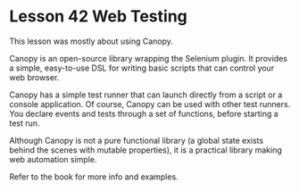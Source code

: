 # Lesson 42 Web Testing
This lesson was mostly about using Canopy.

Canopy is an open-source library wrapping the Selenium plugin.
It provides a simple, easy-to-use DSL for writing basic scripts that can control your web browser.

Canopy has a simple test runner that can launch directly from a script or a console application.
Of course, Canopy can be used with other test runners.
You declare events and tests through a set of functions, before starting a test run.

Although Canopy is not a pure functional library (a global state exists behind the scenes with mutable properties), it is a practical library making web automation simple.

Refer to the book for more info and examples.